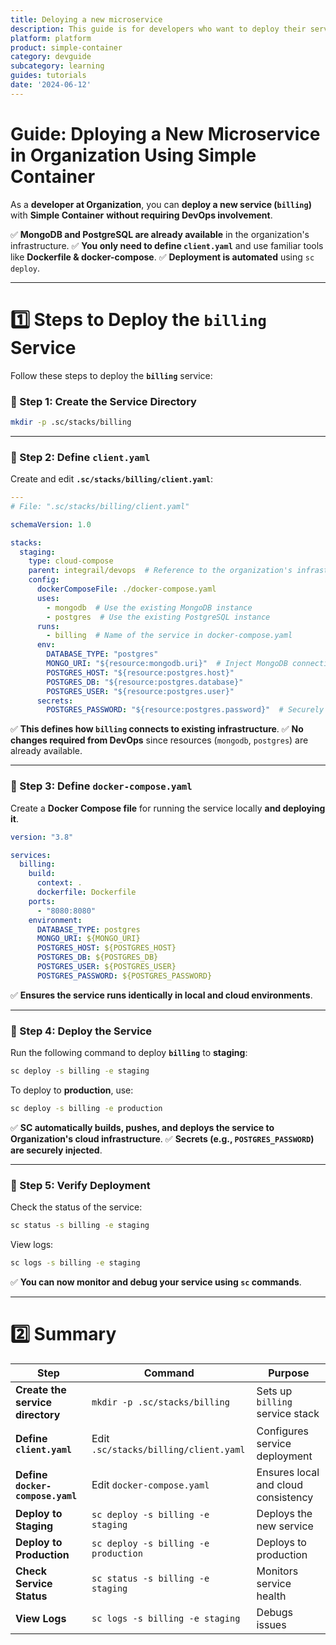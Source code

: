 ```yaml
---
title: Deloying a new microservice
description: This guide is for developers who want to deploy their services with sc to their existing organization
platform: platform
product: simple-container
category: devguide
subcategory: learning
guides: tutorials
date: '2024-06-12'
---
```


# **Guide: Dploying a New Microservice in Organization Using Simple Container**

As a **developer at Organization**, you can **deploy a new service (`billing`)** with **Simple Container** **without requiring DevOps involvement**.

✅ **MongoDB and PostgreSQL are already available** in the organization's infrastructure.
✅ **You only need to define `client.yaml`** and use familiar tools like **Dockerfile & docker-compose**.
✅ **Deployment is automated** using `sc deploy`.

---

# **1️⃣ Steps to Deploy the `billing` Service**
Follow these steps to deploy the **`billing`** service:

### **🔹 Step 1: Create the Service Directory**
```sh
mkdir -p .sc/stacks/billing
```

---

### **🔹 Step 2: Define `client.yaml`**
Create and edit **`.sc/stacks/billing/client.yaml`**:
```yaml
---
# File: ".sc/stacks/billing/client.yaml"

schemaVersion: 1.0

stacks:
  staging:
    type: cloud-compose
    parent: integrail/devops  # Reference to the organization's infrastructure
    config:
      dockerComposeFile: ./docker-compose.yaml
      uses:
        - mongodb  # Use the existing MongoDB instance
        - postgres  # Use the existing PostgreSQL instance
      runs:
        - billing  # Name of the service in docker-compose.yaml
      env:
        DATABASE_TYPE: "postgres"
        MONGO_URI: "${resource:mongodb.uri}"  # Inject MongoDB connection string
        POSTGRES_HOST: "${resource:postgres.host}"
        POSTGRES_DB: "${resource:postgres.database}"
        POSTGRES_USER: "${resource:postgres.user}"
      secrets:
        POSTGRES_PASSWORD: "${resource:postgres.password}"  # Securely inject PostgreSQL password
```

✅ **This defines how `billing` connects to existing infrastructure**.
✅ **No changes required from DevOps** since resources (`mongodb`, `postgres`) are already available.

---

### **🔹 Step 3: Define `docker-compose.yaml`**
Create a **Docker Compose file** for running the service locally **and deploying it**.

```yaml
version: "3.8"

services:
  billing:
    build:
      context: .
      dockerfile: Dockerfile
    ports:
      - "8080:8080"
    environment:
      DATABASE_TYPE: postgres
      MONGO_URI: ${MONGO_URI}
      POSTGRES_HOST: ${POSTGRES_HOST}
      POSTGRES_DB: ${POSTGRES_DB}
      POSTGRES_USER: ${POSTGRES_USER}
      POSTGRES_PASSWORD: ${POSTGRES_PASSWORD}
```

✅ **Ensures the service runs identically in local and cloud environments**.

---

### **🔹 Step 4: Deploy the Service**
Run the following command to deploy **`billing`** to **staging**:
```sh
sc deploy -s billing -e staging
```

To deploy to **production**, use:
```sh
sc deploy -s billing -e production
```

✅ **SC automatically builds, pushes, and deploys the service to Organization's cloud infrastructure**.
✅ **Secrets (e.g., `POSTGRES_PASSWORD`) are securely injected**.

---

### **🔹 Step 5: Verify Deployment**
Check the status of the service:
```sh
sc status -s billing -e staging
```
View logs:
```sh
sc logs -s billing -e staging
```

✅ **You can now monitor and debug your service using `sc` commands**.

---

# **2️⃣ Summary**
| Step                             | Command                               | Purpose                             |
|----------------------------------|---------------------------------------|-------------------------------------|
| **Create the service directory** | `mkdir -p .sc/stacks/billing`         | Sets up `billing` service stack     |
| **Define `client.yaml`**         | Edit `.sc/stacks/billing/client.yaml` | Configures service deployment       |
| **Define `docker-compose.yaml`** | Edit `docker-compose.yaml`            | Ensures local and cloud consistency |
| **Deploy to Staging**            | `sc deploy -s billing -e staging`     | Deploys the new service             |
| **Deploy to Production**         | `sc deploy -s billing -e production`  | Deploys to production               |
| **Check Service Status**         | `sc status -s billing -e staging`     | Monitors service health             |
| **View Logs**                    | `sc logs -s billing -e staging`       | Debugs issues                       |
